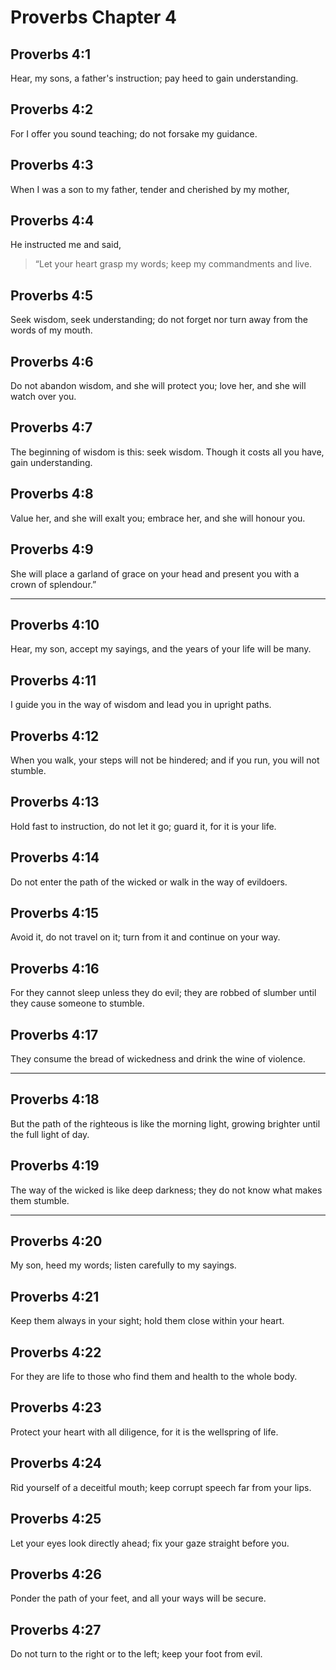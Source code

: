 # Proverbs Chapter 4

## Proverbs 4:1

Hear, my sons, a father's instruction; pay heed to gain understanding.

## Proverbs 4:2

For I offer you sound teaching; do not forsake my guidance.

## Proverbs 4:3

When I was a son to my father, tender and cherished by my mother,

## Proverbs 4:4

He instructed me and said,

> “Let your heart grasp my words;
> keep my commandments and live.

## Proverbs 4:5

Seek wisdom, seek understanding; do not forget nor turn away from the words of my mouth.

## Proverbs 4:6

Do not abandon wisdom, and she will protect you; love her, and she will watch over you.

## Proverbs 4:7

The beginning of wisdom is this: seek wisdom. Though it costs all you have, gain understanding.

## Proverbs 4:8

Value her, and she will exalt you; embrace her, and she will honour you.

## Proverbs 4:9

She will place a garland of grace on your head and present you with a crown of splendour.”

---

## Proverbs 4:10

Hear, my son, accept my sayings, and the years of your life will be many.

## Proverbs 4:11

I guide you in the way of wisdom and lead you in upright paths.

## Proverbs 4:12

When you walk, your steps will not be hindered; and if you run, you will not stumble.

## Proverbs 4:13

Hold fast to instruction, do not let it go; guard it, for it is your life.

## Proverbs 4:14

Do not enter the path of the wicked or walk in the way of evildoers.

## Proverbs 4:15

Avoid it, do not travel on it; turn from it and continue on your way.

## Proverbs 4:16

For they cannot sleep unless they do evil; they are robbed of slumber until they cause someone to stumble.

## Proverbs 4:17

They consume the bread of wickedness and drink the wine of violence.

---

## Proverbs 4:18

But the path of the righteous is like the morning light, growing brighter until the full light of day.

## Proverbs 4:19

The way of the wicked is like deep darkness; they do not know what makes them stumble.

---

## Proverbs 4:20

My son, heed my words; listen carefully to my sayings.

## Proverbs 4:21

Keep them always in your sight; hold them close within your heart.

## Proverbs 4:22

For they are life to those who find them and health to the whole body.

## Proverbs 4:23

Protect your heart with all diligence, for it is the wellspring of life.

## Proverbs 4:24

Rid yourself of a deceitful mouth; keep corrupt speech far from your lips.

## Proverbs 4:25

Let your eyes look directly ahead; fix your gaze straight before you.

## Proverbs 4:26

Ponder the path of your feet, and all your ways will be secure.

## Proverbs 4:27

Do not turn to the right or to the left; keep your foot from evil.
